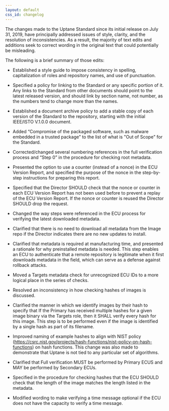 ```yaml
---
layout: default
css_id: changelog
---
```



The changes made to the Uptane Standard since its initial release on July 31, 2019, have principally addressed issues of style, clarity, and the resolution of inconsistencies. As a result, the majority of text edits and additions seek to correct wording in the original text that could potentially be misleading. 

The following is a brief summary of those edits:

- Established a style guide to impose consistency in spelling, capitalization of roles and repository names, and use of punctuation. 

- Specified a policy for linking to the Standard or any specific portion of it. Any links to the Standard from other documents should point to the latest released version, and should  link by section name, not number, as the numbers tend to change more than the names.

- Established a document archive policy to add a stable copy of each version of the Standard to the repository, starting with the initial IEEE/ISTO V.1.0.0 document.

- Added “Compromise of the packaged software, such as malware embedded in a trusted package” to the list of what is "Out of Scope" for the Standard.

- Corrected/changed several numbering references in the full verification process and “Step 0” in the procedure for checking root metadata.

- Presented the option to use a counter (instead of a nonce) in the ECU Version Report, and specified the purpose of the nonce in the step-by-step instructions for preparing this report. 

- Specified that the Director SHOULD check that the nonce or counter in each ECU Version Report has not been used before to prevent a replay of the ECU Version Report. If the nonce or counter is reused the Director SHOULD drop the request. 

- Changed the way steps were referenced in the ECU process for verifying the latest downloaded metadata.

- Clarified that there is no need to download all metadata from the Image repo if the Director indicates there are no new updates to install. 

- Clarified that metadata is required at manufacturing time, and presented a rationale for why preinstalled metadata is needed.  This step enables an ECU to authenticate that a remote repository is legitimate when it first downloads metadata in the field, which can serve as a defense against rollback attacks.

- Moved a Targets metadata check for unrecognized ECU IDs to a more logical place in the series of checks.

- Resolved an  inconsistency in how checking hashes of images is discussed.

- Clarified the manner in which we identify images by their hash to specify that If the Primary has received multiple hashes for a given image binary via the Targets role,  then it SHALL verify every hash for this image. This step is to be performed  even if the image is identified by a single hash as part of its filename. 

- Improved naming of example hashes to align with NIST policy (https://csrc.nist.gov/projects/hash-functions/nist-policy-on-hash-functions) on hash functions. This change was also made to demonstrate that Uptane is not tied to any particular set of algorithms.

- Clarified that Full verification MUST be performed by Primary ECUS and MAY be performed by Secondary ECUs. 

- Specified in the procedure for checking hashes that the ECU SHOULD check that the length of the image matches the length listed in the metadata. 

- Modified wording to make verifying a time message optional if the ECU does not have the capacity to verify a time message. 


